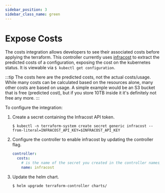 ```yaml
---
sidebar_position: 3
sidebar_class_name: green
---
```

# Expose Costs

The costs integration allows developers to see their associated costs before applying the terraform. This controller currently uses [infracost](https://infracost.io) to extract the predicted costs of a configuration, exposing the cost on the kubernetes status. It is viewable via `$ kubectl get configuration`.

:::tip
The costs here are the predicted costs, not the actual costs/usage. While many costs can be calculated based on the resources alone, many other costs are based on usage. A simple example would be an S3 bucket that is free (predicted cost), but if you store 10TB inside it it's definitely not free any more.
:::

To configure the integration:

1. Create a secret containing the Infracost API token.

    `$ kubectl -n terraform-system create secret generic infracost --from-literal=INFRACOST_API_KEY=$INFRACOST_API_KEY`

2. Configure the controller to enable infracost by updating the controller flag.
      ```YAML
      controller:
        costs:
          # is the name of the secret you created in the controller namespace above
          name: infracost
      ```

3. Update the helm chart.

    `$ helm upgrade terraform-controller charts/`


